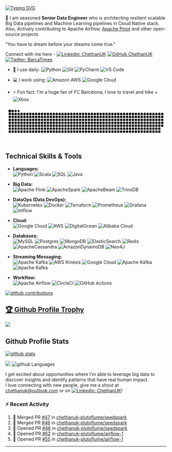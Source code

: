 [![Typing SVG](https://readme-typing-svg.demolab.com?font=Fira+Code&pause=4000&color=112BF7&width=500&lines=Hey%2C+I+am+Chethan+Umesha+Kyathanahalli)](https://git.io/typing-svg)

🔭 I am seasoned **Senior Data Engineer** who is architecting resilient scalable Big Data pipelines and Machine Learning pipelines in Cloud Native stack. Also, Actively contributing to Apache Airflow, [Apache Pinot](https://www.startree.ai/blogs/apache-pinots-graduation-a-celebration-of-community-and-a-look-ahead) and other open-source projects

"You have to dream before your dreams come true."

Connect with me here - [![Linkedin: ChethanUK](https://img.shields.io/badge/-chethanuk-blue?style=flat-square&logo=Linkedin&logoColor=white&link=https://www.linkedin.com/in/chethanuk/)](https://www.linkedin.com/in/chethanuk/)
[![GitHub ChethanUK](https://img.shields.io/github/followers/chethanuk?label=follow&style=social)](https://github.com/chethanuk)
[![Twitter: BarcaTimes](https://img.shields.io/twitter/follow/BarcaTimes?style=social)](https://twitter.com/BarcaTimes)

- 🚀 I use daily:
  ![Python](https://img.shields.io/badge/-Python-8fcfd1?style=plastic&logo=Python)
  ![Git](https://img.shields.io/badge/-Git-black?style=plastic&logo=git)
  ![PyCharm](https://img.shields.io/badge/pycharm-143?logo=pycharm&logoColor=black&color=black&labelColor=green)
  ![VS Code](https://img.shields.io/badge/-VS%20Code-007ACC?style=plastic&logo=visual-studio-code)

- 💻 I work using:
  ![Amazon AWS](https://img.shields.io/badge/Amazon%20AWS-232F3E?style=plastic&logo=amazon-aws)
  ![Google Cloud](https://img.shields.io/badge/GoogleCloud-%234285F4.svg?logo=google-cloud&logoColor=white)

- ⚡️ Fun fact: I'm a huge fan of FC Barcelona, I love to travel and hike + ![Xbox](https://img.shields.io/badge/xbox-%23107C10.svg?logo=xbox&logoColor=white)


<picture>
  <source media="(prefers-color-scheme: dark)" srcset="https://raw.githubusercontent.com/platane/platane/output/github-contribution-grid-snake-dark.svg">
  <source media="(prefers-color-scheme: light)" srcset="https://raw.githubusercontent.com/platane/platane/output/github-contribution-grid-snake.svg">
  <img alt="github contribution grid snake animation" src="https://raw.githubusercontent.com/platane/platane/output/github-contribution-grid-snake.svg">
</picture>

<a><h2>Technical Skills & Tools</h2></a>

 - **Languages:**  </br>
  ![Python](https://img.shields.io/badge/Python-3670A0?style=flat&logo=python&logoColor=ffdd54) 
  ![Scala](https://img.shields.io/badge/Scala-%23DC322F.svg?style=flat&logo=scala&logoColor=white) 
  ![SQL](https://img.shields.io/badge/SQL-%233579b6.svg?style=flat&logo=postgresql&logoColor=white) 
  ![Java](https://img.shields.io/badge/JAVA-%23ED8B00.svg?style=flat&logo=openbsd&logoColor=white) 
  
 - **Big Data:**  </br>
  ![Apache Flink](https://img.shields.io/badge/Apache%20Flink-E6526F?logo=Apache%20Flink&logoColor=white)
  ![ApacheSpark](https://img.shields.io/badge/Apache%20Spark-%233579b6.svg?style=flat&logo=apache&logoColor=white)
  ![ApacheBeam](https://img.shields.io/badge/Apache%20Beam-%23ED8B00.svg?style=flat&logo=apache&logoColor=white)
  ![TrinoDB](https://img.shields.io/badge/TrinoDB-%23073763.svg?style=flat&logo=supabase&logoColor=white)

 - **DataOps (Data DevOps):**  </br>
  ![Kubernetes](https://img.shields.io/badge/Kubernetes-%23326ce5.svg?logo=kubernetes&logoColor=white) 
  ![Docker](https://img.shields.io/badge/Docker-%230db7ed.svg?logo=docker&logoColor=white) 
  ![Terraform](https://img.shields.io/badge/Terraform-%235835CC.svg?logo=terraform&logoColor=white) 
  ![Prometheus](https://img.shields.io/badge/Prometheus-E6522C?logo=Prometheus&logoColor=white) 
  ![Grafana](https://img.shields.io/badge/Grafana-%23F46800.svg?logo=grafana&logoColor=white)
  ![mlflow](https://img.shields.io/badge/MLFlow-%23d9ead3.svg?style=flat&logo=numpy&logoColor=blue)


 - **Cloud:**  </br>
  ![Google Cloud](https://img.shields.io/badge/GoogleCloud-%234285F4.svg?style=flat&logo=google-cloud&logoColor=white) 
  ![AWS](https://img.shields.io/badge/AWS-%23FF9900.svg?style=flat&logo=amazon-aws&logoColor=white) 
  ![DigitalOcean](https://img.shields.io/badge/DigitalOcean-%230167ff.svg?style=flat&logo=digitalOcean&logoColor=white) 
  ![Alibaba Cloud](https://img.shields.io/badge/AlibabaCloud-%23FF6701.svg?style=flat&logo=alibabacloud&logoColor=white)  

 - **Databases:**  </br>
  ![MySQL](https://img.shields.io/badge/MySQL-%2300f.svg?style=flat&logo=mysql&logoColor=white)
  ![Postgres](https://img.shields.io/badge/Postgres-%23316192.svg?style=flat&logo=postgresql&logoColor=white)
  ![MongoDB](https://img.shields.io/badge/MongoDB-%234ea94b.svg?style=flat&logo=mongodb&logoColor=white)
  ![ElasticSearch](https://img.shields.io/badge/-ElasticSearch-005571?style=flat&logo=elasticsearch)
  ![Redis](https://img.shields.io/badge/Redis-%23DD0031.svg?style=flat&logo=redis&logoColor=white)
  ![ApacheCassandra](https://img.shields.io/badge/Cassandra-%231287B1.svg?style=flat&logo=apache-cassandra&logoColor=white)
  ![AmazonDynamoDB](https://img.shields.io/badge/DynamoDB-4053D6?style=flat&logo=Amazon%20DynamoDB&logoColor=white)
  ![Neo4J](https://img.shields.io/badge/Neo4j-008CC1?style=flat&logo=neo4j&logoColor=white)
  
 - **Streaming Messaging:**  </br>
  ![Apache Kafka](https://img.shields.io/badge/Apache%20Kafka-000?style=flat&logo=apachekafka)
  ![AWS Kinesis](https://img.shields.io/badge/AWS%20Kinesis-%23FF9900.svg?style=flat&logo=amazon-aws&logoColor=white)
  ![Google Cloud](https://img.shields.io/badge/GCP%20PubSub-%234285F4.svg?style=flat&logo=google-cloud&logoColor=white)
  ![Apache Kafka](https://img.shields.io/badge/Kafka%20Connect-c39d2a?style=flat&logo=apachekafka)
  ![Apache Kafka](https://img.shields.io/badge/KSQL-073?style=flat&logo=apachekafka)


 - **Workflow:**  </br>
  ![Apache Airflow](https://img.shields.io/badge/Apache%20Airflow-CDFFCD?style=flat&logo=Apache%20Airflow&logoColor=black)
  ![CircleCI](https://img.shields.io/badge/Circle%20CI-%23161616.svg?style=flat&logo=circleci&logoColor=white)
  ![GitHub Actions](https://img.shields.io/badge/Github%20Actions-%232671E5.svg?style=flat&logo=githubactions&logoColor=white)


[![github contributions](https://github-profile-summary-cards.vercel.app/api/cards/profile-details?username=chethanuk&theme=monokai)](https://github.com/chethanuk)

<a href="https://github.com/ryo-ma/github-profile-trophy"><h2>🏆 Github Profile Trophy</h2></a>
<a href="https://github.com/ryo-ma/github-profile-trophy">
  <img width=800 src="https://github-profile-trophy.vercel.app/?username=ryo-ma&column=8&theme=gruvbox&no-frame=true"/>
</a>


## Github Profile Stats

[![github stats](https://github-readme-stats.vercel.app/api?username=chethanuk&theme=dark&show_icons=true)](https://github.com/chethanuk)

![](https://github-profile-summary-cards.vercel.app/api/cards/productive-time?username=chethanuk&theme=monokai)
![github Languages](https://github-profile-summary-cards.vercel.app/api/cards/most-commit-language?username=chethanuk&theme=default)

I get excited about opportunities where I'm able to leverage big data to discover insights and identify patterns that have real human impact. <br/>
I love connecting with new people, give me a shout at chethanuk@outlook.com or on [![Linkedin: ChethanUK](https://img.shields.io/badge/-chethanuk-blue?style=flat-square&logo=Linkedin&logoColor=white&link=https://www.linkedin.com/in/chethanuk/)](https://www.linkedin.com/in/chethanuk/)!

### :zap: Recent Activity

<!--START_SECTION:activity-->
1. 🎉 Merged PR [#47](https://github.com/chethanuk-plutoflume/seedspark/pull/47) in [chethanuk-plutoflume/seedspark](https://github.com/chethanuk-plutoflume/seedspark)
2. 🎉 Merged PR [#46](https://github.com/chethanuk-plutoflume/seedspark/pull/46) in [chethanuk-plutoflume/seedspark](https://github.com/chethanuk-plutoflume/seedspark)
3. 💪 Opened PR [#46](https://github.com/chethanuk-plutoflume/seedspark/pull/46) in [chethanuk-plutoflume/seedspark](https://github.com/chethanuk-plutoflume/seedspark)
4. 💪 Opened PR [#62](https://github.com/chethanuk-plutoflume/airflow-1/pull/62) in [chethanuk-plutoflume/airflow-1](https://github.com/chethanuk-plutoflume/airflow-1)
5. 💪 Opened PR [#55](https://github.com/chethanuk-plutoflume/airflow-1/pull/55) in [chethanuk-plutoflume/airflow-1](https://github.com/chethanuk-plutoflume/airflow-1)
<!--END_SECTION:activity-->

---
